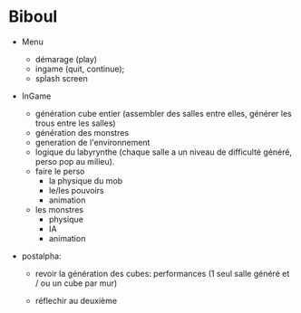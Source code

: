 # Biboul


- Menu
    - démarage (play)
    - ingame (quit, continue);
    - splash screen
    
- InGame
    - génération cube entier (assembler des salles entre elles, générer les trous entre les salles)
    - génération des monstres
    - generation de l'environnement
    - logique du labyrynthe (chaque salle a un niveau de difficulté généré, perso pop au milieu).
    - faire le perso
        - la physique du mob
        - le/les pouvoirs
        - animation
    - les monstres
        - physique
        - IA
        - animation


- postalpha:

  - revoir la génération des cubes: performances (1 seul salle généré et / ou un cube par mur)

  - réflechir au deuxième 